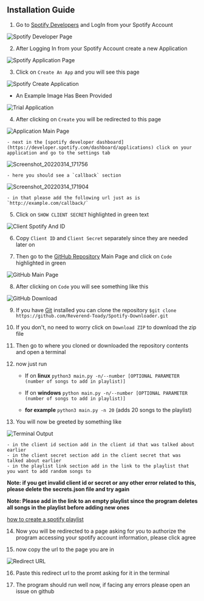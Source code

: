 ## Installation Guide

1.  Go to [Spotify Developers](https://developer.spotify.com/dashboard/login)
    and LogIn from your Spotify Account

![Spotify Developer Page](Assets/SpotifyDevelopersLogin.png)

2. After Logging In from your Spotify Account create a new Application

![Spotify Application Page](Assets/SpotifyDevelopersApplications.png)

3. Click on `Create An App` and you will see this page

![Spotify Create Application](Assets/SpotifyDevelopersCreateApplication.png)

- An Example Image Has Been Provided

![Trial Application](Assets/SpotifyDevelopersTrialApplication.png)

4. After clicking on `Create` you will be redirected to this page

![Application Main Page](Assets/SpotifyApplicationsMainPage.png)

    - next in the [spotify developer dashboard](https://developer.spotify.com/dashboard/applications) click on your application and go to the settings tab

![Screenshot_20220314_171756](https://user-images.githubusercontent.com/75803854/158166646-dd25548d-1b50-4a69-ac57-41d1c0b171b8.png)

    - here you should see a `callback` section

![Screenshot_20220314_171904](https://user-images.githubusercontent.com/75803854/158166684-3d217d5f-7c54-4275-92fd-a2beb903a555.png)

    - in that please add the following url just as is `http://example.com/callback/`

5. Click on `SHOW CLIENT SECRET` highlighted in green text

![Client Spotify And ID](Assets/SpotifyClientSecretAndID.png)

6. Copy `Client ID` and `Client Secret` separately since they are needed later
   on

7. Then go to the
   [GitHub Repository](https://github.com/Reverend-Toady/Spotify-Downloader)
   Main Page and click on `Code` highlighted in green

![GitHub Main Page](Assets/GitHubMainPage.png)

8. After clicking on `Code` you will see something like this

![GitHub Download](Assets/GitHubDownloadAndClone.png)

9. If you have [Git](https://git-scm.com/downloads) installed you can clone the
   repository
   `$git clone https://github.com/Reverend-Toady/Spotify-Downloader.git`

10. If you don't, no need to worry click on `Download ZIP` to download the zip
    file

11. Then go to where you cloned or downloaded the repository contents and open a
    terminal

12. now just run

    - If on **linux**
      `python3 main.py -n/--number [OPTIONAL PARAMETER (number of songs to add in playlist)]`
    - If on **windows**
      `python main.py -n/--number [OPTIONAL PARAMETER (number of songs to add in playlist)]`

    - **for example** `python3 main.py -n 20` (adds 20 songs to the playlist)

13. You will now be greeted by something like

![Terminal Output](Assets/TerminalOutput.png)

    - in the client id section add in the client id that was talked about earlier
    - in the client secret section add in the client secret that was talked about earlier
    - in the playlist link section add in the link to the playlist that you want to add random songs to

**Note: if you get invalid client id or secret or any other error related to
this, please delete the secrets.json file and try again**

**Note: Please add in the link to an empty playlist since the program deletes
all songs in the playlist before adding new ones**

[how to create a spotify playlist](https://www.pcmag.com/how-to/how-to-create-a-spotify-playlist)

14. Now you will be redirected to a page asking for you to authorize the program
    accessing your spotify account information, please click agree

15. now copy the url to the page you are in

![Redirect URL](Assets/RedirectURL.png)

16. Paste this redirect url to the promt asking for it in the terminal

17. The program should run well now, if facing any errors please open an issue
    on github
